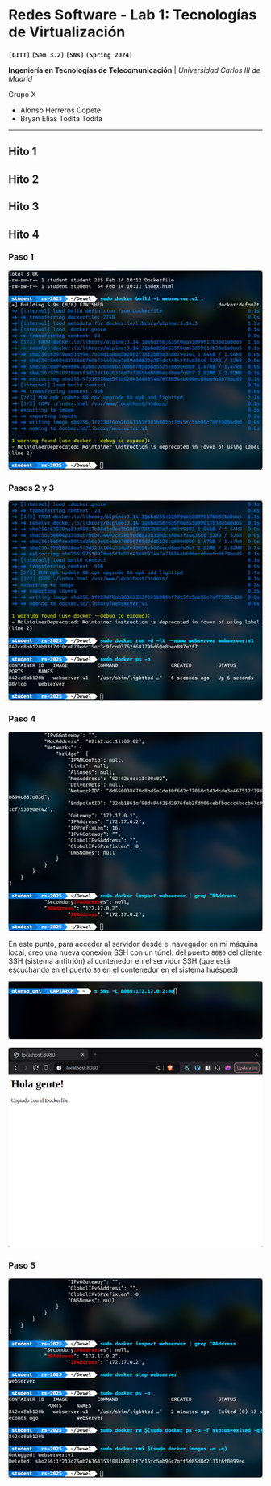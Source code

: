 # Redes Software - Lab 1: Tecnologías de Virtualización
**`[GITT]` `[Sem 3.2]` `[SNs]` `(Spring 2024)`**

**Ingeniería en Tecnologías de Telecomunicación** | *Universidad Carlos III de Madrid*

Grupo X

* Alonso Herreros Copete
* Bryan Elías Todita Todita

---

<!-- Template: https://docs.google.com/document/d/1MpYur83ND4kV8_3bVIE4ileRg50EMCoppSJvoei2EuQ/edit?tab=t.0 -->

## Hito 1

## Hito 2

## Hito 3

## Hito 4

### Paso 1

![alt](screenshots/4.1-docker_build.png)

### Pasos 2 y 3

![alt](screenshots/4.2_3-docker_run_ps.png)

### Paso 4

![alt](screenshots/4.4.1-docker_inspect.png)

En este punto, para acceder al servidor desde el navegador en mi máquina local,
creo una nueva conexión SSH con un túnel: del puerto `8080` del cliente SSH
(sistema anfitrión) al contenedor en el servidor SSH (que está escuchando en el
puerto `80` en el contenedor en el sistema huésped)

![alt](screenshots/4.4.1extra-ssh_tunnel.png)

![alt](screenshots/4.4.2-browser_access.png)

### Paso 5

![alt](screenshots/4.5-docker_stop_rm.png)
